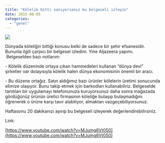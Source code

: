 ```yaml
---
title: "Kölelik bitti sanıyorsanız bu belgeseli izleyin"
date: 2015-06-05
categories: 
  - "genel"
---
```


![](/images/slavery.jpg)

Dünyada köleliğin bittiği konusu belki de sadece bir şehir efsanesidir. Bununla ilgili çarpıcı bir belgesel izledim. Yine Aljazeera yapımı.  Belgeselden bazı notlarım:  

\- Kölelik düzeninde ortaya çıkan hammedeleri kullanan “dünya devi” şirketler var dolayısıyla kölelik halen dünya ekonomisinin önemli bir aracı.

\- Bu düzene ortağız. Satın aldığımız bazı ürünler kölelerin üretimi sonucunda elimize ulaşıyor. Bunu takip etmek için barkodları kullanabiliriz. Belgeselde tanıtılan bir uygulamayı telefonunuza kuruyorsunuz daha sonra mağazada gördüğünüz ürünün üretici firmasının köleliğe bulaşıp bulaşmadığını öğrenerek o ürüne karşı tavır alabiliyor, almaktan vazgeçebiliyorsunuz.

Haftasonu 20 dakikanızı ayırıp bu belgeseli izleyerek değerlendirebilirsiniz.

Link:

[https://www.youtube.com/watch?v=MJumg6Vt050](https://www.youtube.com/watch?v=MJumg6Vt050)
